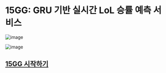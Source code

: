 # 15GG: GRU 기반 실시간 LoL 승률 예측 서비스

![image](https://user-images.githubusercontent.com/39877377/236751424-0269905f-914b-49de-af3c-5755d59d4410.png)

![image](https://user-images.githubusercontent.com/39877377/236750034-4a2fcc87-967c-4d02-bc67-fe9ce76908df.png)

## [15GG 시작하기](getting-started.md)
